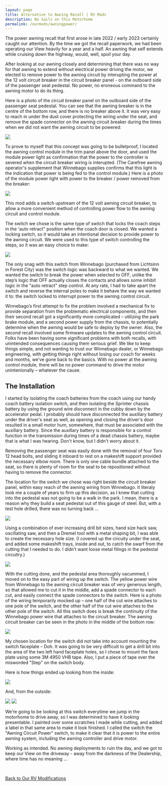 ```yaml
---
layout: page
title: Alternative to Awning Recall | RV Mods
description: No Sails on this Motorhome
permalink: /ourmods/awningpower/
---
```


The power awning recall that first arose in late 2022 / early 2023 certainly caught our attention.  By the time we got the recall paperwork, we had been operating our View heavily for a year and a half.  An awning that self extends while cruising down the highway, would, well, spoil your day.

After looking at our awning closely and determining that there was no way for that awning to extend without electrical power driving the motor, we elected to remove power to the awning circuit by interupting the power at the 12 volt circuit breaker in the circuit breaker panel - on the outboard side of the passenger seat pedestal.  No power, no eroneous command to the awning motor to do its thing.

Here is a photo of the circuit breaker panel on the outboard side of the passenger seat pedestal.  You can see that the awning breaker is in the centre of the bottom row, and there is no breaker above it.  It was very easy to reach in under the dust cover protecting the wiring under the seat, and remove the spade connector on the awning circuit breaker during the times when we did not want the awning circuit to be powered:

<img src="/assets/webawningpower1.jpeg"/>

To prove to myself that this concept was going to be bulletproof, I located the awning control module in the trim panel above the door, and used the module power light as confirmation that the power to the controller is severed when the circuit breaker wiring is interupted.  (The Carefree awning operator's supplement that Winnebago supplies confirms that this light is the indication that power is being fed to the control module.)  Here is a photo of the module power light with power to the breaker / power removed from the breaker:

<img src="/assets/webmodulestatus1.jpg"/>

This mod adds a switch upstream of the 12 volt awning circuit breaker, to allow a more convenient method of controlling power flow to the awning circuit and control module.

The switch we chose is the same type of switch that locks the coach steps in the 'auto retract" position when the coach door is closed. We wanted a locking switch, so it would take an intentional decision to provide power to the awning circuit.  We were used to this type of switch controlling the steps, so it was an easy choice to make:

<img src="/assets/webawningpower2.jpeg"/>

The only snag with this switch from Winnebago (purchased from Lichtsinn in Forest City) was the switch logic was backward to what we wanted.  We wanted the switch to break the power when selected to OFF, unlike the step’s logic that OFF actually closes the contacts and allows some inhibit logic in the "auto retract" step control.  At any rate, I had to take apart the switch and reverse the internal poles to make it behave the way we wanted it to: the switch locked to interrupt power to the awning control circuit.

Winnebago’s first attempt to fix the problem involved a mechanical fix to provide separation from the problematic electrical components, and then their second recall got a significantly more complicated – utilizing the park brake module, and a second power supply from the chassis, to potentially determine when the awning would be safe to deploy by the owner.  Also, the second recall involved some firmware updates to the awning control circuit. Folks have been having some significant problems with both recalls, with unintended consequences causing them serious grief.  We like to keep things simple, and not wanting to trust our Winnebago dealer, or Winnebago engineering, with getting things right without losing our coach for weeks and months, we’ve gone back to the basics.  With no power at the awning control module, there will be no power command to drive the motor unintenionally – whatever the cause.

<h2> The Installation </h2>

I started by isolating the coach batteries from the coach using our handy coach battery isolation switch, and then isolating the Sprinter chassis battery by using the ground wire disconnect in the cubby down by the accelerator pedal.  I probably should have disconnected the auxillary battery under the driver's seat as well, as opening and closing the driver's door resulted in a small motor hum, somewhere, that must be associated with the auxillary battery.  Since the auxillary battery is responsible for a control function in the transmission during times of a dead chassis battery, maybe that is what I was hearing.  Don't know, but I didn't worry about it.

Removing the passenger seat was easily done with the removal of four Torx 12 head bolts, and sliding it inboard to rest on a makeshift support provided the necessary elbow room.  There is only one cable bundle attached to the seat, so there is plenty of room for the seat to be repositioned without having to remove the connector.

The location for the switch we chose was right beside the circuit breaker panel, within easy reach of the awning wiring from Winnebago. It literaly took me a couple of years to firm up this decision, as I knew that cutting into the pedestal was not going to be a walk in the park.  I mean, there is a reason why they build a seat pedestal out of this gauge of steel.  But, with a test hole drilled, there was no turning back ...

<img src="/assets/webawningpower3.jpeg"/>

Using a combination of ever increasing drill bit sizes, hand size hack saw, oscillating saw, and then a Dremel tool with a metal shaping bit, I was able to create the necessary hole size.  (I covered up the circuity under the seat, and added some makeshift trays, inside and out, to catch the swarf from the cutting that I needed to do.  I didn’t want loose metal filings in the pedestal circuitry.)

<img src="/assets/webawningpower4.jpeg"/>

With the cutting done, and the pedestal area thoroughly vacummed, I moved on to the easy part of wiring up the switch.  The yellow power wire from Winnebago to the awning circuit breaker was of very generous length, so that allowed me to cut it in the middle, add a spade connector to each cut, and easily connect the spade connectors to the switch.  Here is a photo of the wiring temporarily mocked up – one half of the cut wire attaches to one pole of the switch, and the other half of the cut wire attaches to the other pole of the switch.  All this switch does is break the continuity of the Winnebago power wire that attaches to the circuit breaker.  The awning circuit breaker can be seen in the photo in the middle of the bottom row:

<img src="/assets/webawningpower5.jpeg"/>

My chosen location for the switch did not take into account mounting the switch faceplate – Doh.  It was going to be very difficult to get a drill bit into the area of the two left hand faceplate holes, so I chose to mount the face plate using some 3M 4950 VHB tape.  Also, I put a piece of tape over the misworded "Step" on the switch body.  

Here is how things ended up looking from the inside:

<img src="/assets/webawningpower6.jpeg"/>

And, from the outside:

<img src="/assets/webawningpower11.jpeg"/>

<img src="/assets/webawningpower13.jpeg"/>

We’re going to be looking at this switch everytime we jump in the motorhome to drive away, so I was determined to have it looking presentable.  I painted over some scratches I made while cutting, and added a label in that same area to make it look finished. I called the switch the "Awning Circuit Power" switch, to make it clear that it is power to the entire awning system, including the awning controller and drive motor.

Working as intended.  No awning deployments to ruin the day, and we got to keep our View on the driveway - away from the darkness of the Dealership, where time has no meaning ...

<br>

[Back to Our RV Modifications](/ourmods/)
